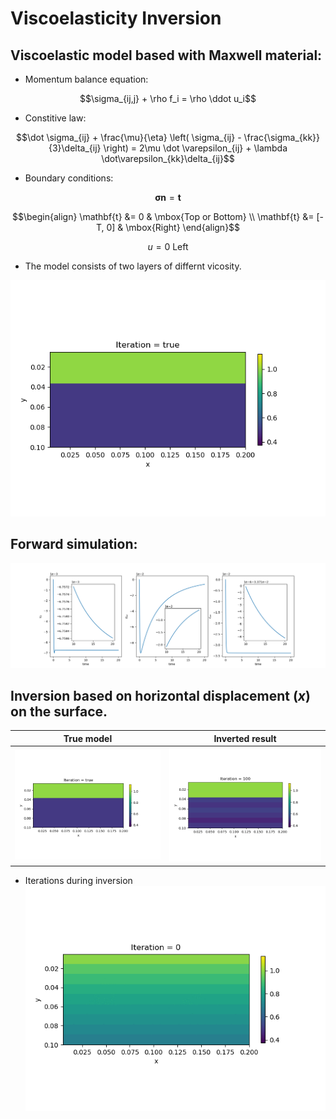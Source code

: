 #  Viscoelasticity Inversion


## Viscoelastic model based with Maxwell material:

- Momentum balance equation:

$$\sigma_{ij,j} + \rho f_i = \rho \ddot u_i$$

- Constitive law:

$$\dot \sigma_{ij} + \frac{\mu}{\eta} \left( \sigma_{ij} - \frac{\sigma_{kk}}{3}\delta_{ij} \right) = 2\mu \dot \varepsilon_{ij} + \lambda \dot\varepsilon_{kk}\delta_{ij}$$

- Boundary conditions:

$$\bm{\sigma} \mathbf{n} = \mathbf{t}$$

$$\begin{align}
\mathbf{t} &= 0 & \mbox{Top or Bottom} \\ 
\mathbf{t} &= [-T, 0] & \mbox{Right}
\end{align}$$

$$u=0 \ \mbox{Left}$$


- The model consists of two layers of differnt vicosity. 

![](./assets/visco/viscoelasticity_true.png)


## Forward simulation:

![](./assets/visco/visco_time.png)


## Inversion based on horizontal displacement ($x$) on the surface.

| True model                                     | Inverted result                                   | 
| -----------------------------------------------| --------------------------------------------------| 
| ![](./assets/visco/viscoelasticity_true.png)   | ![](./assets/visco/viscoelasticity_result.png)    |


- Iterations during inversion
![](./assets/visco/inv_viscoelasticity.gif)